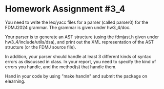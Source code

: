 # Homework Assignment #3_4

You need to write the lex/yacc files for a parser (called parser0) for the FDMJ2024 grammar. The grammar is given under hw3_4/doc.

Your parser is to generate an AST structure (using the fdmjast.h given under hw3_4/include/utils/dsa), and print out the XML representation of the AST structure (or the FDMJ source file).

In addition, your parser should handle at least 3 different kinds of syntax errors as discussed in class. In your report, you need to specify the kind of errors you handle, and the method(s) that handle them.

Hand in your code by using "make handin" and submit the package on elearning.
